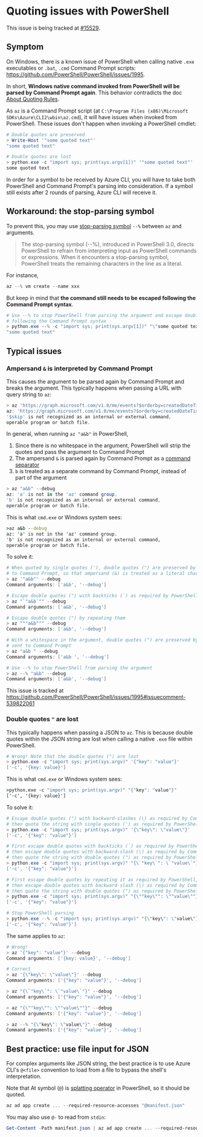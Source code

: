 # Quoting issues with PowerShell

This issue is being tracked at [#15529](https://github.com/Azure/azure-cli/issues/15529).

## Symptom

On Windows, there is a known issue of PowerShell when calling native `.exe` executables or `.bat`, `.cmd` Command Prompt scripts: https://github.com/PowerShell/PowerShell/issues/1995.

In short, **Windows native command invoked from PowerShell will be parsed by Command Prompt again**. This behavior contradicts the doc [About Quoting Rules](https://docs.microsoft.com/en-us/powershell/module/microsoft.powershell.core/about/about_quoting_rules).

As `az` is a Command Prompt script (at `C:\Program Files (x86)\Microsoft SDKs\Azure\CLI2\wbin\az.cmd`), it will have issues when invoked from PowerShell. These issues don't happen when invoking a PowerShell cmdlet:

```powershell
# Double quotes are preserved
> Write-Host '"some quoted text"'
"some quoted text"

# Double quotes are lost
> python.exe -c "import sys; print(sys.argv[1])" '"some quoted text"'
some quoted text
```

In order for a symbol to be received by Azure CLI, you will have to take both PowerShell and Command Prompt's parsing into consideration. If a symbol still exists after 2 rounds of parsing, Azure CLI will receive it. 

## Workaround: the stop-parsing symbol
To prevent this, you may use [stop-parsing symbol](https://docs.microsoft.com/en-us/powershell/module/microsoft.powershell.core/about/about_parsing) `--%` between `az` and arguments.

> The stop-parsing symbol (--%), introduced in PowerShell 3.0, directs PowerShell to refrain from interpreting input as PowerShell commands or expressions.
> When it encounters a stop-parsing symbol, PowerShell treats the remaining characters in the line as a literal.

For instance,

```powershell
az --% vm create --name xxx
```

But keep in mind that **the command still needs to be escaped following the Command Prompt syntax**.

```powershell
# Use --% to stop PowerShell from parsing the argument and escape double quotes
# following the Command Prompt syntax
> python.exe --% -c "import sys; print(sys.argv[1])" "\"some quoted text\""
"some quoted text"
```

## Typical issues

### Ampersand `&` is interpreted by Command Prompt

 This causes the argument to be parsed again by Command Prompt and breaks the argument. This typically happens when passing a URL with query string to `az`:

```powershell
> az 'https://graph.microsoft.com/v1.0/me/events?$orderby=createdDateTime&$skip=20' --debug
az: 'https://graph.microsoft.com/v1.0/me/events?$orderby=createdDateTime' is not in the 'az' command group.
'$skip' is not recognized as an internal or external command,
operable program or batch file.
```

In general, when running `az "a&b"` in PowerShell,

1. Since there is no whitespace in the argument, PowerShell will strip the quotes and pass the argument to Command Prompt
2. The ampersand `&` is parsed again by Command Prompt as a [command separator](https://docs.microsoft.com/en-us/previous-versions/windows/it-pro/windows-xp/bb490954(v=technet.10)#using-multiple-commands-and-conditional-processing-symbols)
3. `b` is treated as a separate command by Command Prompt, instead of part of the argument

```powershell
> az "a&b" --debug
az: 'a' is not in the 'az' command group.
'b' is not recognized as an internal or external command,
operable program or batch file.
```

This is what `cmd.exe` or Windows system sees:

```cmd
>az a&b --debug
az: 'a' is not in the 'az' command group. 
'b' is not recognized as an internal or external command,
operable program or batch file.
```

To solve it:

```powershell
# When quoted by single quotes ('), double quotes (") are preserved by PowerShell and sent 
# to Command Prompt, so that ampersand (&) is treated as a literal character
> az '"a&b"' --debug
Command arguments: ['a&b', '--debug']

# Escape double quotes (") with backticks (`) as required by PowerShell
> az "`"a&b`"" --debug
Command arguments: ['a&b', '--debug']

# Escape double quotes (") by repeating them
> az """a&b""" --debug
Command arguments: ['a&b', '--debug']

# With a whitespace in the argument, double quotes (") are preserved by PowerShell and
# sent to Command Prompt
> az "a&b " --debug
Command arguments: ['a&b ', '--debug']

# Use --% to stop PowerShell from parsing the argument
> az --% "a&b" --debug
Command arguments: ['a&b', '--debug']
```

This issue is tracked at https://github.com/PowerShell/PowerShell/issues/1995#issuecomment-539822061

### Double quotes `"` are lost

This typically happens when passing a JSON to `az`. This is because double quotes within the JSON string are lost when calling a native `.exe` file within PowerShell.

```powershell
# Wrong! Note that the double quotes (") are lost
> python.exe -c "import sys; print(sys.argv)" '{"key": "value"}'
['-c', '{key: value}']
```

This is what `cmd.exe` or Windows system sees:

```cmd
>python.exe -c "import sys; print(sys.argv)" "{"key": "value"}"
['-c', '{key: value}']
```

To solve it:

```powershell
# Escape double quotes (") with backward-slashes (\) as required by Command Prompt,
# then quote the string with single quotes (') as required by PowerShell
> python.exe -c "import sys; print(sys.argv)" '{\"key\": \"value\"}'
['-c', '{"key": "value"}']

# First escape double quotes with backticks (`) as required by PowerShell,
# then escape double quotes with backward-slash (\) as required by Command Prompt,
# then quote the string with double quotes (") as required by PowerShell
> python.exe -c "import sys; print(sys.argv)" "{\`"key\`": \`"value\`"}"
['-c', '{"key": "value"}']

# First escape double quotes by repeating it as required by PowerShell,
# then escape double quotes with backward-slash (\) as required by Command Prompt,
# then quote the string with double quotes (") as required by PowerShell
> python.exe -c "import sys; print(sys.argv)" "{\""key\"": \""value\""}"
['-c', '{"key": "value"}']

# Stop PowerShell parsing
> python.exe --% -c "import sys; print(sys.argv)" "{\"key\": \"value\"}"
['-c', '{"key": "value"}']
```

The same applies to `az`:

```powershell
# Wrong!
> az '{"key": "value"}' --debug
Command arguments: ['{key: value}', '--debug']

# Correct
> az '{\"key\": \"value\"}' --debug
Command arguments: ['{"key": "value"}', '--debug']

> az "{\`"key\`": \`"value\`"}" --debug
Command arguments: ['{"key": "value"}', '--debug']

> az "{\""key\"": \""value\""}" --debug
Command arguments: ['{"key": "value"}', '--debug']

> az --% "{\"key\": \"value\"}" --debug
Command arguments: ['{"key": "value"}', '--debug']
```

## Best practice: use file input for JSON

For complex arguments like JSON string, the best practice is to use Azure CLI's `@<file>` convention to load from a file to bypass the shell's interpretation.

Note that At symbol (`@`) is [splatting operator](https://docs.microsoft.com/powershell/module/microsoft.powershell.core/about/about_splatting) in PowerShell, so it should be quoted.

```powershell
az ad app create ... --required-resource-accesses "@manifest.json"
```

You may also use `@-` to read from `stdin`:

```powershell
Get-Content -Path manifest.json | az ad app create ... --required-resource-accesses "@-"
```
